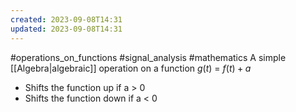 ```yaml
---
created: 2023-09-08T14:31
updated: 2023-09-08T14:31
---
```

#operations_on_functions #signal_analysis #mathematics 
A simple [[Algebra|algebraic]] operation on a function
$g(t)$ = $f(t) + a$

- Shifts the function up if a > 0
- Shifts the function down if a < 0

